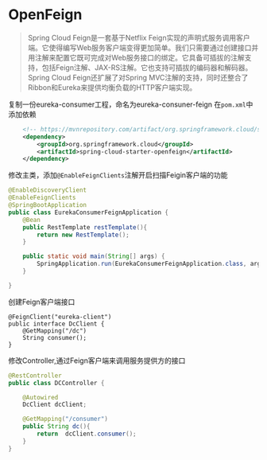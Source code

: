 # OpenFeign
> Spring Cloud Feign是一套基于Netflix Feign实现的声明式服务调用客户端。它使得编写Web服务客户端变得更加简单。我们只需要通过创建接口并用注解来配置它既可完成对Web服务接口的绑定。它具备可插拔的注解支持，包括Feign注解、JAX-RS注解。它也支持可插拔的编码器和解码器。Spring Cloud Feign还扩展了对Spring MVC注解的支持，同时还整合了Ribbon和Eureka来提供均衡负载的HTTP客户端实现。

复制一份eureka-consumer工程，命名为eureka-consuner-feign
在`pom.xml`中添加依赖
``` pom.xml
    <!-- https://mvnrepository.com/artifact/org.springframework.cloud/spring-cloud-starter-openfeign -->
    <dependency>
        <groupId>org.springframework.cloud</groupId>
        <artifactId>spring-cloud-starter-openfeign</artifactId>
    </dependency>
```
修改主类，添加`@EnableFeignClients`注解开启扫描Feigin客户端的功能
``` Java
@EnableDiscoveryClient
@EnableFeignClients
@SpringBootApplication
public class EurekaConsumerFeignApplication {
    @Bean
    public RestTemplate restTemplate(){
        return new RestTemplate();
    }

    public static void main(String[] args) {
        SpringApplication.run(EurekaConsumerFeignApplication.class, args);
    }

}
```
创建Feign客户端接口
``` DcClient
@FeignClient("eureka-client")
public interface DcClient {
    @GetMapping("/dc")
    String consumer();
}
```
修改Controller,通过Feign客户端来调用服务提供方的接口
``` Java
@RestController
public class DCController {

    @Autowired
    DcClient dcClient;

    @GetMapping("/consumer")
    public String dc(){
        return  dcClient.consumer();
    }
}
```
